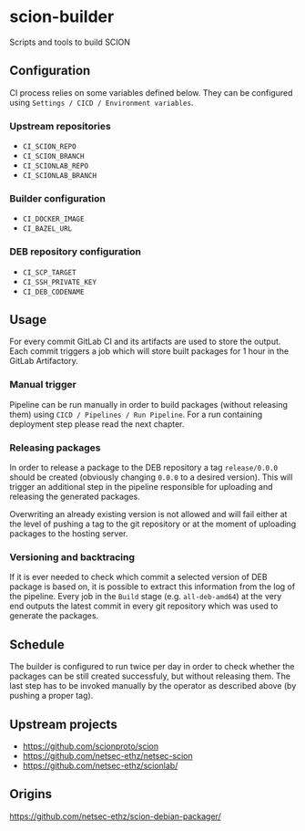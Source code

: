 # scion-builder

Scripts and tools to build SCION

## Configuration

CI process relies on some variables defined below. They can be configured using `Settings / CICD / Environment variables`.

### Upstream repositories

* `CI_SCION_REPO`
* `CI_SCION_BRANCH`
* `CI_SCIONLAB_REPO`
* `CI_SCIONLAB_BRANCH`

### Builder configuration

* `CI_DOCKER_IMAGE`
* `CI_BAZEL_URL`

### DEB repository configuration

* `CI_SCP_TARGET`
* `CI_SSH_PRIVATE_KEY`
* `CI_DEB_CODENAME`

## Usage

For every commit GitLab CI and its artifacts are used to store the output. Each commit triggers a job which will store built packages for 1 hour in the GitLab Artifactory.

### Manual trigger

Pipeline can be run manually in order to build packages (without releasing them) using `CICD / Pipelines / Run Pipeline`. For a run containing deployment step please read the next chapter.

### Releasing packages

In order to release a package to the DEB repository a tag `release/0.0.0` should be created (obviously changing `0.0.0` to a desired version). This will trigger an additional step in the pipeline responsible for uploading and releasing the generated packages.

Overwriting an already existing version is not allowed and will fail either at the level of pushing a tag to the git repository or at the moment of uploading packages to the hosting server.

### Versioning and backtracing

If it is ever needed to check which commit a selected version of DEB package is based on, it is possible to extract this information from the log of the pipeline. Every job in the `Build` stage (e.g. `all-deb-amd64`) at the very end outputs the latest commit in every git repository which was used to generate the packages.

## Schedule

The builder is configured to run twice per day in order to check whether the packages can be still created successfuly, but without releasing them. The last step has to be invoked manually by the operator as described above (by pushing a proper tag).

## Upstream projects

* https://github.com/scionproto/scion
* https://github.com/netsec-ethz/netsec-scion
* https://github.com/netsec-ethz/scionlab/

## Origins

https://github.com/netsec-ethz/scion-debian-packager/
